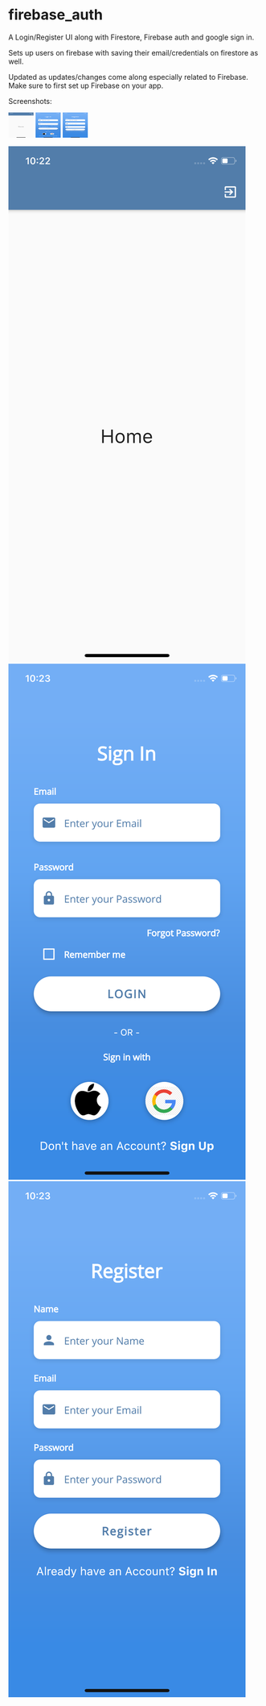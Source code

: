 # firebase_auth



A Login/Register UI along with Firestore, Firebase auth and google sign in.

Sets up users on firebase with saving their email/credentials on firestore as well. 

Updated as updates/changes come along especially related to Firebase. Make sure to first set up Firebase on your app. 

Screenshots:

<img src="https://github.com/shehriyarmalik/LoginUiWithFirebaseAuth/blob/master/screenshots/Home..png?" height="50" width="50">
<img src="https://github.com/shehriyarmalik/LoginUiWithFirebaseAuth/blob/master/screenshots/Login.png?raw=true" height="50" width="50">
<img src="https://github.com/shehriyarmalik/LoginUiWithFirebaseAuth/blob/master/screenshots/Register.png?raw=true" height="50" width="50">

![Alt text](https://github.com/shehriyarmalik/LoginUiWithFirebaseAuth/blob/master/screenshots/Home..png?&s=100 "Home")
![Alt text](https://github.com/shehriyarmalik/LoginUiWithFirebaseAuth/blob/master/screenshots/Login.png?raw=true "Login")
![Alt text](https://github.com/shehriyarmalik/LoginUiWithFirebaseAuth/blob/master/screenshots/Register.png?raw=true "Register")

